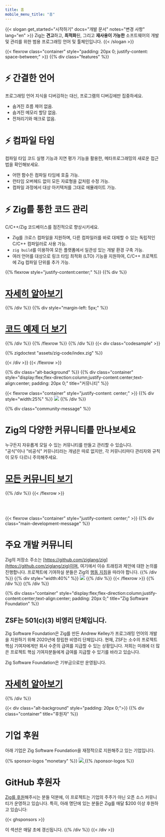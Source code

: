 ```yaml
---
title: 홈
mobile_menu_title: "홈"
---
```

{{< slogan get_started="시작하기" docs="개발 문서" notes="변경 사항" lang="en" >}}
Zig는 **견고**하고, **최적화**된, 그리고 **재사용이 가능한** 소프트웨어의 개발 및 관리를 위한 범용 프로그래밍 언어 및 툴체인입니다.
{{< /slogan >}}

{{< flexrow class="container" style="padding: 20px 0; justify-content: space-between;" >}}
{{% div class="features" %}}

# ⚡ 간결한 언어
프로그래밍 언어 지식을 디버깅하는 대신, 프로그램의 디버깅에만 집중하세요.

- 숨겨진 흐름 제어 없음.
- 숨겨진 메모리 할당 없음.
- 전처리기와 매크로 없음.

# ⚡ 컴파일 타임
컴파일 타임 코드 실행 기능과 지연 평가 기능을 활용한, 메타프로그래밍의 새로운 접근법을 확인해보세요.

- 어떤 함수든 컴파일 타임에 호출 가능.
- 런타임 오버헤드 없이 모든 자료형을 값처럼 수정 가능.
- 컴파일 과정에서 대상 아키텍처를 그대로 에뮬레이트 가능.

# ⚡ Zig를 통한 코드 관리
C/C++/Zig 코드베이스를 점진적으로 향상시키세요.

- Zig를 크로스 컴파일을 지원하며, 다른 컴파일러를 바로 대체할 수 있는 독립적인 C/C++ 컴파일러로 사용 가능.
- `zig build`를 이용하여 모든 플랫폼에서 일관성 있는 개발 환경 구축 가능.
- 여러 언어를 대상으로 링크 타임 최적화 (LTO) 기능을 지원하여, C/C++ 프로젝트에 Zig 컴파일 단위를 추가 가능.

{{% flexrow style="justify-content:center;" %}}
{{% div %}}
<h1>
    <a href="learn/overview/" class="button" style="display: inline;">자세히 알아보기</a>
</h1>
{{% /div %}}
{{% div  style="margin-left: 5px;" %}}
<h1>
    <a href="learn/samples/" class="button" style="display: inline;">코드 예제 더 보기</a>
</h1>
{{% /div %}}
{{% /flexrow %}}
{{% /div %}}
{{< div class="codesample" >}}

{{% zigdoctest "assets/zig-code/index.zig" %}}

{{< /div >}}
{{< /flexrow >}}


{{% div class="alt-background" %}}
{{% div class="container"  style="display:flex;flex-direction:column;justify-content:center;text-align:center; padding: 20px 0;" title="커뮤니티" %}}

{{< flexrow class="container" style="justify-content: center;" >}}
{{% div style="width:25%" %}}
<img src="/ziggy.svg" style="max-height: 200px">
{{% /div %}}

{{% div class="community-message" %}}
# Zig의 다양한 커뮤니티를 만나보세요
누구든지 자유롭게 모일 수 있는 커뮤니티를 만들고 관리할 수 있습니다.  
"공식"이나 "비공식" 커뮤니티라는 개념은 따로 없지만, 각 커뮤니티마다 관리자와 규칙이 모두 다르니 주의해주세요.

<div style="">
<h1>
	<a href="https://github.com/ziglang/zig/wiki/Community" class="button" style="display: inline;">모든 커뮤니티 보기</a>
</h1>
</div>
{{% /div %}}
{{< /flexrow >}}
<div style="height: 50px;"></div>

{{< flexrow class="container" style="justify-content: center;" >}}
{{% div class="main-development-message" %}}
# 주요 개발 커뮤니티
Zig의 저장소 주소는 [https://github.com/ziglang/zig](https://github.com/ziglang/zig)이며, 여기에서 이슈 트래킹과 제안에 대한 논의를 진행합니다.
프로젝트에 기여하실 분들은 Zig의 [행동 지침](https://github.com/ziglang/zig/blob/master/.github/CODE_OF_CONDUCT.md)을 따라야 합니다.
{{% /div %}}
{{% div style="width:40%" %}}
<img src="/zero.svg" style="max-height: 200px">
{{% /div %}}
{{< /flexrow >}}
{{% /div %}}
{{% /div %}}


{{% div class="container" style="display:flex;flex-direction:column;justify-content:center;text-align:center; padding: 20px 0;" title="Zig Software Foundation" %}}
## ZSF는 501(c)(3) 비영리 단체입니다.

Zig Software Foundation은 Zig를 만든 Andrew Kelley가 프로그래밍 언어의 개발을 지원하기 위해 2020년에 창립한 비영리 단체입니다. 현재, ZSF는 소수의 프로젝트 핵심 기여자에게만 회사 수준의 급여를 지급할 수 있는 상황입니다. 저희는 미래에 더 많은 프로젝트 핵심 기여자분들에게 급여를 지급할 수 있기를 바라고 있습니다.

Zig Software Foundation은 기부금으로만 운영됩니다.

<h1>
	<a href="zsf/" class="button" style="display:inline;">자세히 알아보기</a>
</h1>
{{% /div %}}


{{< div class="alt-background" style="padding: 20px 0;">}}
{{% div class="container" title="후원자" %}}
# 기업 후원
아래 기업은 Zig Software Foundation을 재정적으로 지원해주고 있는 기업입니다.

{{% sponsor-logos "monetary" %}}
 <a href="https://pex.com" rel="noopener nofollow" target="_blank"><picture>
   <picture>
     <source srcset="/pex-white.svg" media="(prefers-color-scheme: dark)">
     <img src="/pex-dark.svg">
   </picture>
 </a>
{{% /sponsor-logos %}}

# GitHub 후원자
[Zig를 후원](zsf/)해주시는 분들 덕분에, 이 프로젝트는 기업의 주주가 아닌 오픈 소스 커뮤니티가 운영하고 있습니다. 특히, 아래 명단에 있는 분들은 Zig를 매달 $200 이상 후원하고 있습니다:

{{< ghsponsors >}}

이 섹션은 매달 초에 갱신됩니다.
{{% /div %}}
{{< /div >}}
























